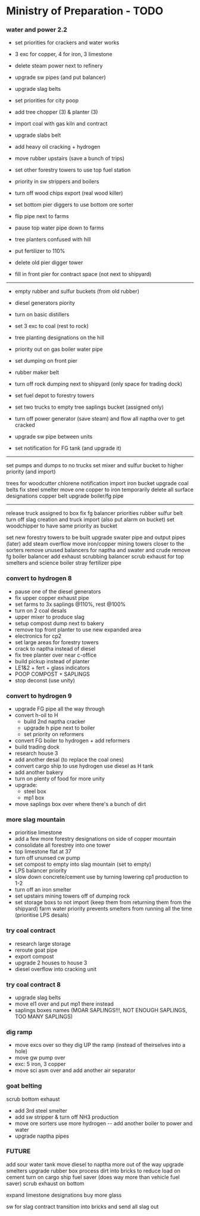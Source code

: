 # Ministry of Preparation - TODO

### water and power 2.2
- set priorities for crackers and water works
- 3 exc for copper, 4 for iron, 3 limestone
- delete steam power next to refinery
- upgrade sw pipes (and put balancer)
- upgrade slag belts
- set priorities for city poop

- add tree chopper (3) & planter (3)
- import coal with gas kiln and contract

- upgrade slabs belt
- add heavy oil cracking + hydrogen
- move rubber upstairs (save a bunch of trips)


- set other forestry towers to use top fuel station
- priority in sw strippers and boilers
- turn off wood chips export (real wood killer)
- set bottom pier diggers to use bottom ore sorter
- flip pipe next to farms
- pause top water pipe down to farms
- tree planters confused with hill
- put fertilizer to 110%
- delete old pier digger tower
- fill in front pier for contract space (not next to shipyard)

----

- empty rubber and sulfur buckets (from old rubber)

- diesel generators piority
- turn on basic distillers
- set 3 exc to coal (rest to rock)
- tree planting designations on the hill
- priority out on gas boiler water pipe
- set dumping on front pier
- rubber maker belt
- turn off rock dumping next to shipyard (only space for trading dock)
- set fuel depot to forestry towers
- set two trucks to empty tree saplings bucket (assigned only)

- turn off power generator (save steam) and flow all naptha over to get cracked
- upgrade sw pipe between units
- set notification for FG tank (and upgrade it)

----

set pumps and dumps to no trucks
set mixer and sulfur bucket to higher priority (and import)

trees for woodcutter
chlorene notification
import iron bucket
upgrade coal belts
fix steel smelter
move one copper to iron temporarily
delete all surface designations
copper belt
upgrade boiler/fg pipe

----

release truck assigned to box
fix fg balancer priorities
rubber sulfur belt
turn off slag creation and truck import (also put alarm on bucket)
set woodchipper to have same priority as bucket

set new forestry towers to be built
upgrade swater pipe and output pipes
(later) add steam overflow
move iron/copper mining towers closer to the sorters
remove unused balancers for naptha and swater and crude
remove fg boiler balancer
add exhaust scrubbing balancer
scrub exhaust for top smelters and science boiler
stray fertilizer pipe

### convert to hydrogen 8
- pause one of the diesel generators
- fix upper copper exhaust pipe
- set farms to 3x saplings @110%, rest @100%
- turn on 2 coal desals
- upper mixer to produce slag
- setup compost dump next to bakery
- remove top front planter to use new expanded area
- electronics for cp2
- set large areas for forestry towers
- crack to naptha instead of diesel
- fix tree planter over near c-office
- build pickup instead of planter
- LE1&2 + fert + glass indicators
- POOP COMPOST + SAPLINGS
- stop deconst (use unity)

### convert to hydrogen 9
- upgrade FG pipe all the way through
- convert h-oil to H
	- build 2nd naptha cracker
	- upgrade h pipe next to boiler
	- set priority on reformers
- convert FG boiler to hydrogen + add reformers
- build trading dock
- research house 3
- add another desal (to replace the coal ones)
- convert cargo ship to use hydrogen
	use diesel as H tank
- add another bakery
- turn on plenty of food for more unity
- upgrade:
	- steel box
	- mp1 box
- move saplings box over where there's a bunch of dirt

### more slag mountain
- prioritise limestone
- add a few more forestry designations on side of copper mountain
- consolidate all forestrey into one tower
- top limestone flat at 37
- turn off ununsed cw pump
- set compost to empty into slag mountain (set to empty)
- LPS balancer priority
- slow down concrete/cement use by turning lowering cp1 production to 1-2
- turn off an iron smelter
- set upstairs mining towers off of dumping rock
- set storage boxs to not import (keep them from returning them from the shipyard)
farm water priority prevents smelters from running all the time (prioritise LPS desals)

### try coal contract
- research large storage
- reroute goat pipe
- export compost
- upgrade 2 houses to house 3
- diesel overflow into cracking unit

### try coal contract 8
- upgrade slag belts
- move el1 over and put mp1 there instead
- saplings boxes names (MOAR SAPLINGS!!!, NOT ENOUGH SAPLINGS, TOO MANY SAPLINGS)

### dig ramp
- move excs over so they dig UP the ramp (instead of theirselves into a hole)
- move gw pump over
- exc: 5 iron, 3 copper
- move sci asm over and add another air separator

### goat belting
scrub bottom exhaust
- add 3rd steel smelter
- add sw stripper & turn off NH3 production
- move ore sorters
use more hydrogen -- add another boiler to power and water
- upgrade naptha pipes




### FUTURE
add sour water tank
move diesel to naptha more out of the way
upgrade smelters
upgrade rubber box
process dirt into bricks to reduce load on cement
turn on cargo ship fuel saver (does way more than vehicle fuel saver)
scrub exhaust on bottom


expand limestone designations
buy more glass

sw for slag contract
transition into bricks and send all slag out
